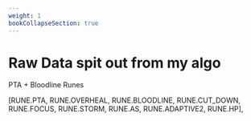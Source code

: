 ```yaml
---
weight: 1
bookCollapseSection: true
---
```

# Raw Data spit out from my algo 

PTA + Bloodline Runes


[RUNE.PTA, RUNE.OVERHEAL, RUNE.BLOODLINE, RUNE.CUT_DOWN, RUNE.FOCUS, RUNE.STORM, RUNE.AS, RUNE.ADAPTIVE2, RUNE.HP],
